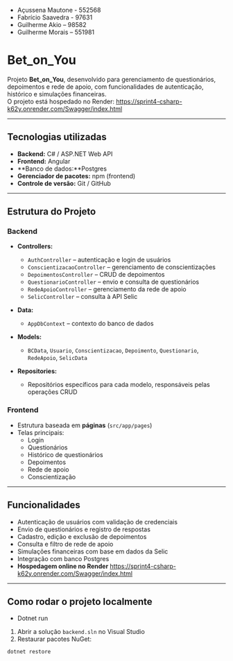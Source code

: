 - Açussena Mautone - 552568 
- Fabrício Saavedra - 97631 
- Guilherme Akio – 98582 
- Guilherme Morais – 551981 

# Bet_on_You

Projeto **Bet_on_You**, desenvolvido para gerenciamento de questionários, depoimentos e rede de apoio, com funcionalidades de autenticação, histórico e simulações financeiras.  
O projeto está hospedado no Render: https://sprint4-csharp-k62y.onrender.com/Swagger/index.html

---

## Tecnologias utilizadas

- **Backend:** C# / ASP.NET Web API  
- **Frontend:** Angular 
- **Banco de dados:**Postgres  
- **Gerenciador de pacotes:** npm (frontend)  
- **Controle de versão:** Git / GitHub  

---

## Estrutura do Projeto

### Backend

- **Controllers:**  
  - `AuthController` – autenticação e login de usuários  
  - `ConscientizacaoController` – gerenciamento de conscientizações  
  - `DepoimentosController` – CRUD de depoimentos  
  - `QuestionarioController` – envio e consulta de questionários  
  - `RedeApoioController` – gerenciamento da rede de apoio  
  - `SelicController` – consulta à API Selic  

- **Data:**  
  - `AppDbContext` – contexto do banco de dados  

- **Models:**  
  - `BCData`, `Usuario`, `Conscientizacao`, `Depoimento`, `Questionario`, `RedeApoio`, `SelicData`  

- **Repositories:**  
  - Repositórios específicos para cada modelo, responsáveis pelas operações CRUD  

### Frontend

- Estrutura baseada em **páginas** (`src/app/pages`)   
- Telas principais:  
  - Login  
  - Questionários 
  - Histórico de questionários  
  - Depoimentos  
  - Rede de apoio
  - Conscientização

---

## Funcionalidades

- Autenticação de usuários com validação de credenciais  
- Envio de questionários e registro de respostas  
- Cadastro, edição e exclusão de depoimentos  
- Consulta e filtro de rede de apoio  
- Simulações financeiras com base em dados da Selic  
- Integração com banco Postgres  
- **Hospedagem online no Render** https://sprint4-csharp-k62y.onrender.com/Swagger/index.html

---

## Como rodar o projeto localmente
- Dotnet run


1. Abrir a solução `backend.sln` no Visual Studio  
2. Restaurar pacotes NuGet:  
```bash
dotnet restore
